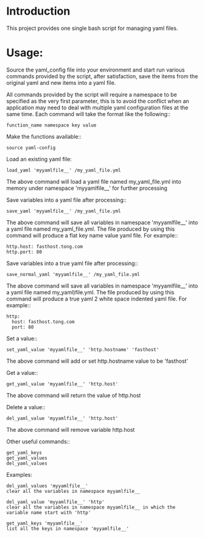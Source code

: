 Introduction
============
This project provides one single bash script for managing yaml
files.

Usage:
======
Source the yaml_config file into your environment and start run various
commands provided by the script, after satisfaction, save the items from
the original yaml and new items into a yaml file.

All commands provided by the script will require a namespace to be specified
as the very first parameter, this is to avoid the conflict when an application
may need to deal with multiple yaml configuration files at the same time.
Each command will take the format like the following::

    function_name namespace key value

Make the functions available::

    source yaml-config

Load an existing yaml file:

    load_yaml 'myyamlfile__' /my_yaml_file.yml

The above command will load a yaml file named my_yaml_file.yml into memory
under namespace 'myyamlfile__' for further processing

Save variables into a yaml file after processing::

    save_yaml 'myyamlfile__' /my_yaml_file.yml

The above command will save all variables in namespace 'myyamlfile__' into
a yaml file named my_yaml_file.yml. The file produced by using this command
will produce a flat key name value yaml file. For example::

    http.host: fasthost.tong.com
    http.port: 80

Save variables into a true yaml file after processing::

    save_normal_yaml 'myyamlfile__' /my_yaml_file.yml

The above command will save all variables in namespace 'myyamlfile__' into
a yaml file named my_yaml)file.yml. The file produced by using this command
will produce a true yaml 2 white space indented yaml file. For example::

    http:
      host: fasthost.tong.com
      port: 80

Set a value::

    set_yaml_value 'myyamlfile__' 'http.hostname' 'fasthost'

The above command will add or set http.hostname value to be 'fasthost'

Get a value::

    get_yaml_value 'myyamlfile__' 'http.host'

The above command will return the value of http.host

Delete a value::

    del_yaml_value 'myyamlfile__' 'http.host'

The above command will remove variable http.host

Other useful commands::

    get_yaml_keys
    get_yaml_values
    del_yaml_values

Examples:

    del_yaml_values 'myyamlfile__'
    clear all the variables in namespace myyamlfile__

    del_yaml_value 'myyamlfile__' 'http'
    clear all the variables in namespace myyamlfile__ in which the
    variable name start with 'http'

    get_yaml_keys 'myyamlfile__'
    list all the keys in namespace 'myyamlfile__'
